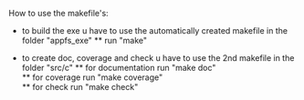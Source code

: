 How to use the makefile's:

* to build the exe u have to use the automatically created makefile in the folder "appfs_exe"
** run "make"

* to create doc, coverage and check u have to use the 2nd makefile in the folder "src/c"
** for documentation run "make doc"  
** for coverage run "make coverage"  
** for check run "make check"  